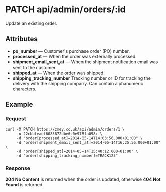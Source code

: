 # PATCH api/admin/orders/:id

Update an existing order.

## Attributes

* **po_number** — Customer's purchase order (PO) number.
* **processed_at** — When the order was externally processed.
* **shipment_email_sent_at** — When the shipment notification email was sent
  to the customer.
* **shipped_at** — When the order was shipped.
* **shipping_tracking_number** Tracking number or ID for tracking the delivery
  with the shipping company. Can contain alphanumeric characters.

## Example

### Request

```
curl -X PATCH https://zmey.co.uk/api/admin/orders/1 \
     -u 22cbbfeaef6085872dbe6c0e978fa098: \
     -d "order[processed_at]=2014-05-14T14:03:56.000+01:00" \
     -d "order[shipment_email_sent_at]=2014-05-14T16:25:56.000+01:00" \
     -d "order[shipped_at]=2014-05-14T15:40:12.000+01:00" \
     -d "order[shipping_tracking_number]=TRACK123"
```

### Response

**204 No Content** is returned when the order is updated, otherwise **404 Not Found** is
returned.
